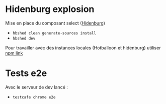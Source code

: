 # Hidenburg explosion

Mise en place du composant select ([Hidenburg](https://github.com/flexiooss/hidenburg))

- `hbshed clean generate-sources install`
- `hbshed dev`

Pour travailler avec des instances locales (Hotballoon et hidenburg) utiliser [npm link](https://docs.npmjs.com/cli/link.html)

# Tests e2e

Avec le serveur de dev lancé :
- `testcafe chrome e2e`
